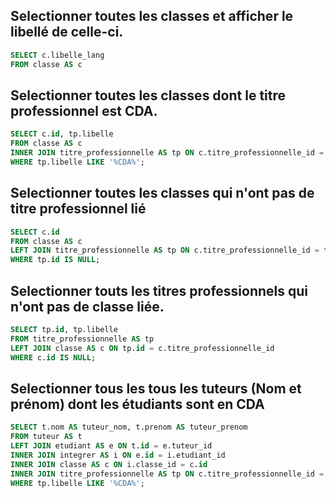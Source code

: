
## Selectionner toutes les classes et afficher le libellé de celle-ci.
```sql
SELECT c.libelle_lang
FROM classe AS c
```
 ## Selectionner toutes les classes dont le titre professionnel est CDA.
```sql
SELECT c.id, tp.libelle
FROM classe AS c
INNER JOIN titre_professionnelle AS tp ON c.titre_professionnelle_id = tp.id
WHERE tp.libelle LIKE '%CDA%';

```
## Selectionner toutes les classes qui n'ont pas de titre professionnel lié
 ```sql
 SELECT c.id
 FROM classe AS c
LEFT JOIN titre_professionnelle AS tp ON c.titre_professionnelle_id = tp.id
 WHERE tp.id IS NULL;
 ```
## Selectionner touts les titres professionnels qui n'ont pas de classe liée.
```sql
SELECT tp.id, tp.libelle
FROM titre_professionnelle AS tp
LEFT JOIN classe AS c ON tp.id = c.titre_professionnelle_id
WHERE c.id IS NULL;

```
## Selectionner tous les tous les tuteurs (Nom et prénom) dont les étudiants sont en CDA

```sql
SELECT t.nom AS tuteur_nom, t.prenom AS tuteur_prenom
FROM tuteur AS t
LEFT JOIN etudiant AS e ON t.id = e.tuteur_id
INNER JOIN integrer AS i ON e.id = i.etudiant_id
INNER JOIN classe AS c ON i.classe_id = c.id
INNER JOIN titre_professionnelle AS tp ON c.titre_professionnelle_id = tp.id
WHERE tp.libelle LIKE '%CDA%';

```